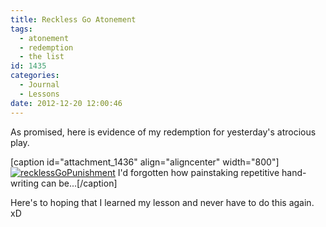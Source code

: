 ```yaml
---
title: Reckless Go Atonement
tags:
  - atonement
  - redemption
  - the list
id: 1435
categories:
  - Journal
  - Lessons
date: 2012-12-20 12:00:46
---
```


As promised, here is evidence of my redemption for yesterday's atrocious play.

[caption id="attachment_1436" align="aligncenter" width="800"][![recklessGoPunishment](http://www.bengozen.com/wp-content/uploads/2012/12/recklessGoPunishment.jpg)](http://www.bengozen.com/wp-content/uploads/2012/12/recklessGoPunishment.jpg) I'd forgotten how painstaking repetitive hand-writing can be...[/caption]

Here's to hoping that I learned my lesson and never have to do this again. xD